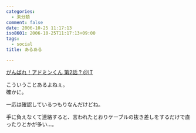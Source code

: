 ```yaml
---
categories:
  - 未分類
comment: false
date: 2006-10-25 11:17:13
iso8601: 2006-10-25T11:17:13+09:00
tags:
  - social
title: あるある

---
```


<div class="entry-body">
  <p><a title="がんばれ！アドミンくん 第2話 ? ＠IT" href="http://www.atmarkit.co.jp/fwin2k/itpropower/admin-kun/002/adminkun002.html">がんばれ！アドミンくん 第2話 ? ＠IT</a></p>

  <p>こういうことあるよねぇ。<br />
    確かに。</p>

  <p>一応は確認しているつもりなんだけどね。</p>

  <p>手に負えなくて連絡すると、言われたとおりケーブルの抜き差しをするだけで直ったりとかが多い…。</p>
</div>
